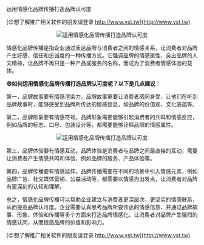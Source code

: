 运用情感化品牌传播打造品牌认可度

[😍想了解推广相关软件的朋友请登录 http://www.vst.tw](http://www.vst.tw)

 <center><img src="https://vst.tw/MP4/tuiguang/png/4.png" alt="运用情感化品牌传播打造品牌认可度"></center>

情感化品牌传播是指企业通过表达品牌与消费者之间的情感关系，让消费者对品牌产生好感、信任和忠诚度的一种传播方式。它强调品牌的情感属性，突出品牌的人文精神，让品牌不再只是一种产品或服务的名称，而成为了消费者情感体验的载体。

**😄如何运用情感化品牌传播打造品牌认可度呢？以下是几点建议：**

第一，品牌故事要有情感渲染力。品牌故事需要让消费者感同身受，让他们在听到品牌故事时，能够感受到品牌所传达的情感信息，如品牌的价值观、文化底蕴等。

第二，品牌形象要有情感符号。品牌形象需要能够引起消费者的共鸣和情感反应，例如品牌的标志、口号、包装设计等，都需要能够诠释品牌的情感属性。

 <center><img src="https://vst.tw/MP4/tuiguang/png/2.png" alt="运用情感化品牌传播打造品牌认可度"></center>

第三，品牌体验要有情感互动。品牌体验是消费者与品牌之间最直接的互动，需要让消费者产生情感共鸣和体验，例如品牌的服务、产品体验等。

第四，品牌传播要有情感延伸。品牌传播需要在不同的场景中引入情感元素，例如品牌广告、社交媒体营销、公益活动等，都需要以情感为出发点，让消费者对品牌有更深刻的认知和理解。

总之，情感化品牌传播可以帮助企业建立与消费者更深层次、更坚实的情感联系，从而提高品牌认可度。企业需要认真思考品牌所要传达的情感信息，并通过品牌故事、形象、体验和传播等多个方面来打造品牌情感化，让消费者对品牌产生强烈的情感认同，从而提高品牌的价值和影响力。

[😍想了解推广相关软件的朋友请登录 http://www.vst.tw](http://www.vst.tw)



